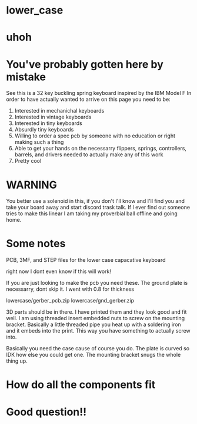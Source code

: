# lower_case

# uhoh
# You've probably gotten here by mistake
See this is a 32 key buckling spring keyboard inspired by the IBM Model F
In order to have actually wanted to arrive on this page you need to be:
1) Interested in mechanichal keyboards
2) Interested in vintage keyboards
3) Interested in tiny keyboards
4) Absurdly tiny keyboards
5) Willing to order a spec pcb by someone with no education or right making such a thing
6) Able to get your hands on the necessarry flippers, springs, controllers, barrels, and drivers needed to actually make any of this work
7) Pretty cool

# WARNING

You better use a solenoid in this, if you don't I'll know and I'll find you and take your board away and start discord trask talk. If I ever find out someone tries to make this linear I am taking my proverbial ball offline and going home.

# Some notes

PCB, 3MF, and STEP files for the lower case capacative keyboard

right now I dont even know if this will work!

If you are just looking to make the pcb you need these. The ground plate is necessarry, dont skip it. I went with 0.8 for thickness

lowercase/gerber_pcb.zip
lowercase/gnd_gerber.zip

3D parts should be in there. I have printed them and they look good and fit well. I am using threaded insert embedded nuts to screw on the mounting bracket. 
Basically a little threaded pipe you heat up with a soldering iron and it embeds into the print. This way you have something to actually screw into.

Basically you need the case cause of course you do. The plate is curved so IDK how else you could get one. The mounting bracket snugs the whole thing up.

# How do all the components fit
# Good question!!

